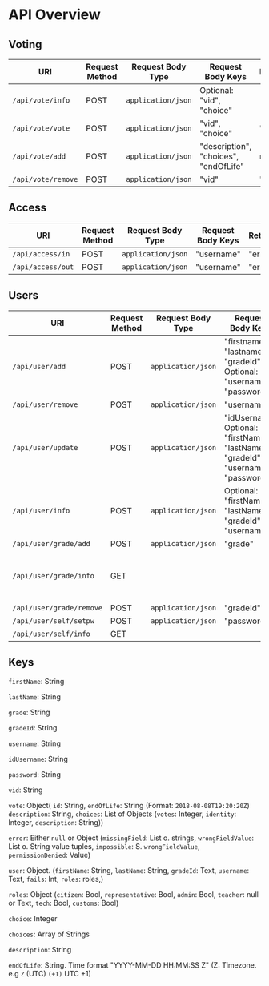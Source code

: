 # API Overview

## Voting
| URI | Request Method | Request Body Type | Request Body Keys | Return |
|-----|----------------|-------------------|---------------------|------|
|`/api/vote/info` | POST | `application/json` | Optional: "vid", "choice" | `[ vote ]` |
|`/api/vote/vote` | POST | `application/json` | "vid", "choice" | "error" |
|`/api/vote/add` | POST | `application/json` | "description", "choices", "endOfLife" | `null` |
|`/api/vote/remove` | POST | `application/json` | "vid" | "error" | "error" |

## Access
| URI | Request Method | Request Body Type | Request Body Keys | Return |
|-----|----------------|-------------------|---------------------|------|
|`/api/access/in` | POST | `application/json` | "username" | "error" |
|`/api/access/out` | POST | `application/json` | "username" | "error" |

## Users
| URI | Request Method | Request Body Type | Request Body Keys | Return |
|-----|----------------|-------------------|---------------------|------|
|`/api/user/add`| POST | `application/json` | "firstname", "lastname", "gradeId" <br> Optional: "username", "password" | "error" |
|`/api/user/remove` | POST | `application/json` | "username" | "error" |
|`/api/user/update` | POST | `application/json` | "idUsername" <br> Optional: "firstName", "lastName", "gradeId", "username", "password" | "error" |
|`/api/user/info` | POST | `application/json` | Optional: "firstName", "lastName", "gradeId", "username" | `[ user ]` |
|`/api/user/grade/add` | POST | `application/json` | "grade" | "gradeId" |
|`/api/user/grade/info` | GET | | | `[ { "id": gradeId, "name": grade } ] ` |
|`/api/user/grade/remove` | POST | `application/json` | "gradeId" | "error" |
|`/api/user/self/setpw` | POST | `application/json` | "password" | "error" |
|`/api/user/self/info` | GET | | | "user" |


## Keys
`firstName`: String

`lastName`: String

`grade`: String

`gradeId`: String

`username`: String

`idUsername`: String

`password`: String

`vid`: String

`vote`: Object( `id`: String, `endOfLife`: String (Format: `2018-08-08T19:20:20Z`) `description`: String, `choices`: List of Objects (`votes`: Integer, `identity`: Integer, `description`: String))

`error`: Either `null` or Object (`missingField`: List o. strings, `wrongFieldValue`: List o. String value tuples, `impossible`: S. `wrongFieldValue`, `permissionDenied`: Value)

`user`: Object. (`firstName`: String, `lastName`: String, `gradeId`: Text, `username`: Text, `fails`: Int, `roles`: roles,)

`roles`: Object (`citizen`: Bool, `representative`: Bool, `admin`: Bool, `teacher`: null or Text, `tech`: Bool, `customs`: Bool)

`choice`: Integer

`choices`: Array of Strings

`description`: String

`endOfLife`: String. Time format "YYYY-MM-DD HH:MM:SS Z" (Z: Timezone. e.g `Z` (UTC) `(+1)` UTC +1)

